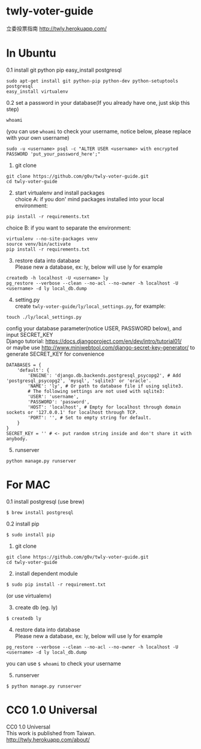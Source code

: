 twly-voter-guide
================

立委投票指南 http://twly.herokuapp.com/     

In Ubuntu
=================
0.1 install git python pip easy_install postgresql
```
sudo apt-get install git python-pip python-dev python-setuptools postgresql
easy_install virtualenv
```

0.2 set a password in your database(If you already have one, just skip this step) 
```
whoami
```

(you can use `whoami` to check your username, notice <username> below, please replace with your own username)

```
sudo -u <username> psql -c "ALTER USER <username> with encrypted PASSWORD 'put_your_password_here';"
```

1. git clone
```
git clone https://github.com/g0v/twly-voter-guide.git       
cd twly-voter-guide
```

2. start virtualenv and install packages        
choice A: if you don' mind packages installed into your local environment:        

```
pip install -r requirements.txt     
```

choice B: if you want to separate the environment:        

```
virtualenv --no-site-packages venv      
source venv/bin/activate        
pip install -r requirements.txt     
```

3. restore data into database       
Please new a database, ex: ly, below will use ly for example
```
createdb -h localhost -U <username> ly
pg_restore --verbose --clean --no-acl --no-owner -h localhost -U <username> -d ly local_db.dump
```

4. setting.py  
create `twly-voter-guide/ly/local_settings.py`, for example:

```
touch ./ly/local_settings.py
```

config your database parameter(notice USER, PASSWORD below), and input SECRET_KEY              
Django tutorial: https://docs.djangoproject.com/en/dev/intro/tutorial01/        
or maybe use http://www.miniwebtool.com/django-secret-key-generator/ to generate SECRET_KEY for convenience				

```
DATABASES = {
    'default': {
        'ENGINE': 'django.db.backends.postgresql_psycopg2', # Add 'postgresql_psycopg2', 'mysql', 'sqlite3' or 'oracle'.
        'NAME': 'ly', # Or path to database file if using sqlite3.
        # The following settings are not used with sqlite3:
        'USER': 'username',
        'PASSWORD': 'password',
        'HOST': 'localhost', # Empty for localhost through domain sockets or '127.0.0.1' for localhost through TCP.
        'PORT': '', # Set to empty string for default.
    }
}
SECRET_KEY = '' # <- put random string inside and don't share it with anybody.
```

5. runserver
```
python manage.py runserver
```


For MAC
=================
0.1 install postgresql (use brew)
```
$ brew install postgresql
```
0.2 install pip
```
$ sudo install pip 
```


1. git clone
```
git clone https://github.com/g0v/twly-voter-guide.git       
cd twly-voter-guide
```
2. install dependent module
```
$ sudo pip install -r requirement.txt
```
(or use virtualenv)

3. create db (eg. ly)
```
$ createdb ly
```

4. restore data into database       
Please new a database, ex: ly, below will use ly for example
```
pg_restore --verbose --clean --no-acl --no-owner -h localhost -U <username> -d ly local_db.dump
```
you can use `$ whoami` to check your username

5. runserver
```
$ python manage.py runserver
```

CC0 1.0 Universal
=================
CC0 1.0 Universal       
This work is published from Taiwan.     
http://twly.herokuapp.com/about/
